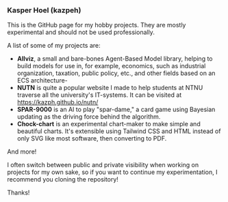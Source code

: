 ### Kasper Hoel (kazpeh)

This is the GitHub page for my hobby projects. They are mostly experimental and should not be used professionally.

A list of some of my projects are:

- **Allviz**, a small and bare-bones Agent-Based Model library, helping to build models for use in, for example, economics, such as industrial organization, taxation, public policy, etc., and other fields based on an ECS architecture-
- **NUTN** is quite a popular website I made to help students at NTNU traverse all the university's IT-systems. It can be visited at https://kazph.github.io/nutn/
- **SPAR-9000** is an AI to play "spar-dame," a card game using Bayesian updating as the driving force behind the algorithm.
- **Chock-chart** is an experimental chart-maker to make simple and beautiful charts. It's extensible using Tailwind CSS and HTML instead of only SVG like most software, then converting to PDF.

And more!

I often switch between public and private visibility when working on projects for my own sake, so if you want to continue my experimentation, I recommend you cloning the repository!

Thanks!

<!--
**kazph/kazph** is a ✨ _special_ ✨ repository because its `README.md` (this file) appears on your GitHub profile.

Here are some ideas to get you started:

- 🔭 I’m currently working on ...
- 🌱 I’m currently learning ...
- 👯 I’m looking to collaborate on ...
- 🤔 I’m looking for help with ...
- 💬 Ask me about ...
- 📫 How to reach me: ...
- 😄 Pronouns: ...
- ⚡ Fun fact: ...
-->
